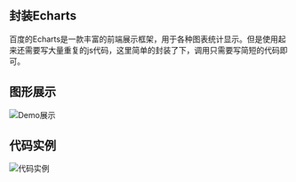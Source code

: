 ## 封装Echarts
百度的Echarts是一款丰富的前端展示框架，用于各种图表统计显示。但是使用起来还需要写大量重复的js代码，这里简单的封装了下，调用只需要写简短的代码即可。

## 图形展示
![Demo展示](http://images.cnblogs.com/cnblogs_com/yangtze-yufei/860899/o_%e7%bb%9f%e8%ae%a1%e5%9b%be.png)

## 代码实例
![代码实例](http://images.cnblogs.com/cnblogs_com/yangtze-yufei/860899/o_%e4%bb%a3%e7%a0%81.png)
